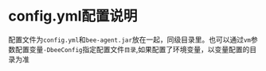 # config.yml配置说明
配置文件为`config.yml`和`bee-agent.jar`放在一起，同级目录里。也可以通过`vm`参数配置变量`-DbeeConfig`指定配置文件`目录`,如果配置了环境变量，以变量配置的目录为准